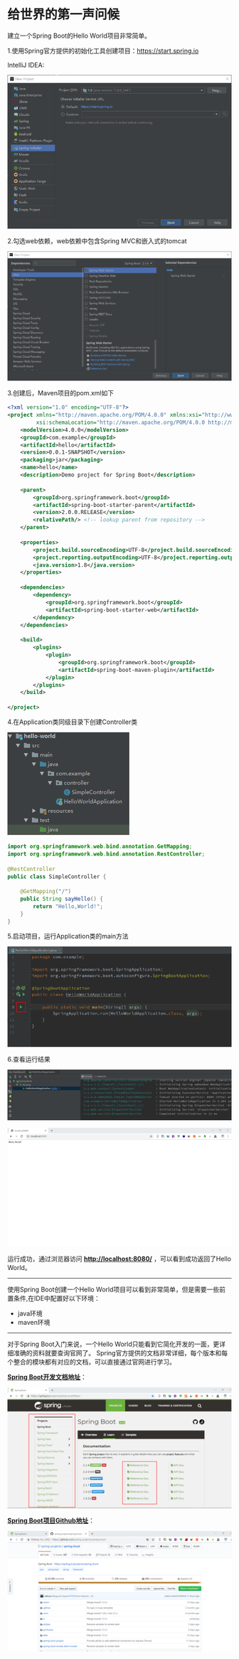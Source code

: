 # 给世界的第一声问候

建立一个Spring Boot的Hello World项目非常简单。

1.使用Spring官方提供的初始化工具创建项目：<https://start.spring.io>

IntelliJ IDEA:

![示例](../../IMG/hello/01.png)

2.勾选web依赖，web依赖中包含Spring MVC和嵌入式的tomcat

![示例](../../IMG/hello/02.png)

3.创建后，Maven项目的pom.xml如下

```xml
<?xml version="1.0" encoding="UTF-8"?>
<project xmlns="http://maven.apache.org/POM/4.0.0" xmlns:xsi="http://www.w3.org/2001/XMLSchema-instance"
         xsi:schemaLocation="http://maven.apache.org/POM/4.0.0 http://maven.apache.org/xsd/maven-4.0.0.xsd">
    <modelVersion>4.0.0</modelVersion>
    <groupId>com.example</groupId>
    <artifactId>hello</artifactId>
    <version>0.0.1-SNAPSHOT</version>
    <packaging>jar</packaging>
    <name>hello</name>
    <description>Demo project for Spring Boot</description>

    <parent>
        <groupId>org.springframework.boot</groupId>
        <artifactId>spring-boot-starter-parent</artifactId>
        <version>2.0.0.RELEASE</version>
        <relativePath/> <!-- lookup parent from repository -->
    </parent>

    <properties>
        <project.build.sourceEncoding>UTF-8</project.build.sourceEncoding>
        <project.reporting.outputEncoding>UTF-8</project.reporting.outputEncoding>
        <java.version>1.8</java.version>
    </properties>

    <dependencies>
        <dependency>
            <groupId>org.springframework.boot</groupId>
            <artifactId>spring-boot-starter-web</artifactId>
        </dependency>
    </dependencies>

    <build>
        <plugins>
            <plugin>
                <groupId>org.springframework.boot</groupId>
                <artifactId>spring-boot-maven-plugin</artifactId>
            </plugin>
        </plugins>
    </build>

</project>
```

4.在Application类同级目录下创建Controller类

![示例](../../IMG/hello/03.png)

```java
import org.springframework.web.bind.annotation.GetMapping;
import org.springframework.web.bind.annotation.RestController;

@RestController
public class SimpleController {

    @GetMapping("/")
    public String sayHello() {
        return "Hello,World!";
    }
}
```

5.启动项目，运行Application类的main方法

![示例](../../IMG/hello/04.png)

6.查看运行结果

![示例](../../IMG/hello/05.png)

![示例](../../IMG/hello/06.png)

运行成功，通过浏览器访问 **<http://localhost:8080/>** ，可以看到成功返回了Hello World。

---

使用Spring Boot创建一个Hello World项目可以看到非常简单，但是需要一些前置条件,在IDE中配置好以下环境：

- java环境
- maven环境

---

对于Spring Boot入门来说，一个Hello World只能看到它简化开发的一面，更详细准确的资料就要查询官网了。
Spring官方提供的文档非常详细，每个版本和每个整合的模块都有对应的文档，可以直接通过官网进行学习。

**[Spring Boot开发文档地址](https://spring.io/projects/spring-boot#learn)**：

![Spring Boot开发文档地址](../../IMG/hello/07.png)

**[Spring Boot项目Github地址](https://github.com/spring-projects/spring-boot)**：

![Spring Boot项目Github地址](../../IMG/hello/08.png)
